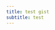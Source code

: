 ```yaml
---
title: test gist
subtitle: test
---
```


<script type="text/javascript" src="https://ajax.googleapis.com/ajax/libs/jquery/1.7.1/jquery.min.js"></script>
<script type="text/javascript" src="https://raw.githubusercontent.com/khoinguyen/gist-embed/master/gist-embed.js"></script>

<code id="gist-e6fe830d808c701c3b588eb00a6c2928"></code>
